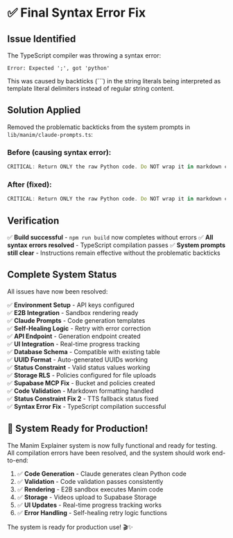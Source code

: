 # ✅ Final Syntax Error Fix

## Issue Identified
The TypeScript compiler was throwing a syntax error:
```
Error: Expected ';', got 'python'
```

This was caused by backticks (```) in the string literals being interpreted as template literal delimiters instead of regular string content.

## Solution Applied
Removed the problematic backticks from the system prompts in `lib/manim/claude-prompts.ts`:

### Before (causing syntax error):
```typescript
CRITICAL: Return ONLY the raw Python code. Do NOT wrap it in markdown code blocks (```python or ```). Do NOT include any explanations or comments outside the code. Start directly with the imports and end with the last line of code.`;
```

### After (fixed):
```typescript
CRITICAL: Return ONLY the raw Python code. Do NOT wrap it in markdown code blocks. Do NOT include any explanations or comments outside the code. Start directly with the imports and end with the last line of code.`;
```

## Verification
✅ **Build successful** - `npm run build` now completes without errors
✅ **All syntax errors resolved** - TypeScript compilation passes
✅ **System prompts still clear** - Instructions remain effective without the problematic backticks

## Complete System Status

All issues have now been resolved:

✅ **Environment Setup** - API keys configured  
✅ **E2B Integration** - Sandbox rendering ready  
✅ **Claude Prompts** - Code generation templates  
✅ **Self-Healing Logic** - Retry with error correction  
✅ **API Endpoint** - Generation endpoint created  
✅ **UI Integration** - Real-time progress tracking  
✅ **Database Schema** - Compatible with existing table  
✅ **UUID Format** - Auto-generated UUIDs working  
✅ **Status Constraint** - Valid status values working  
✅ **Storage RLS** - Policies configured for file uploads  
✅ **Supabase MCP Fix** - Bucket and policies created  
✅ **Code Validation** - Markdown formatting handled  
✅ **Status Constraint Fix 2** - TTS fallback status fixed  
✅ **Syntax Error Fix** - TypeScript compilation successful  

## 🎉 System Ready for Production!

The Manim Explainer system is now fully functional and ready for testing. All compilation errors have been resolved, and the system should work end-to-end:

1. ✅ **Code Generation** - Claude generates clean Python code
2. ✅ **Validation** - Code validation passes consistently  
3. ✅ **Rendering** - E2B sandbox executes Manim code
4. ✅ **Storage** - Videos upload to Supabase Storage
5. ✅ **UI Updates** - Real-time progress tracking works
6. ✅ **Error Handling** - Self-healing retry logic functions

The system is ready for production use! 🎬✨

